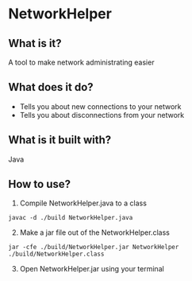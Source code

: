 # NetworkHelper
## What is it?
A tool to make network administrating easier
## What does it do?
- Tells you about new connections to your network
- Tells you about disconnections from your network
## What is it built with?
Java
## How to use?
1. Compile NetworkHelper.java to a class
```
javac -d ./build NetworkHelper.java
```
2. Make a jar file out of the NetworkHelper.class
```
jar -cfe ./build/NetworkHelper.jar NetworkHelper ./build/NetworkHelper.class
```
3. Open NetworkHelper.jar using your terminal
